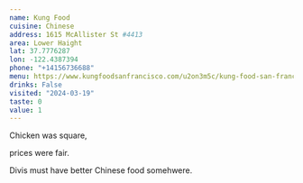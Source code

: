 ```yaml
---
name: Kung Food
cuisine: Chinese
address: 1615 McAllister St #4413
area: Lower Haight
lat: 37.7776287
lon: -122.4387394
phone: "+14156736688"
menu: https://www.kungfoodsanfrancisco.com/u2on3m5c/kung-food-san-francisco-94115/order-online#menu
drinks: False
visited: "2024-03-19"
taste: 0
value: 1
---
```


Chicken was square,

prices were fair.

Divis must have better Chinese food somehwere.
